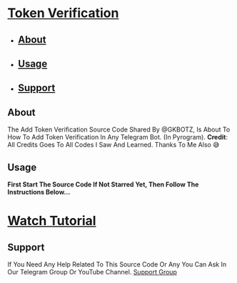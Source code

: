 # [Token Verification](https://github.com/GK-BOTZ/Resources/tree/main/Token%20Verification)

- ## [About](#about)
- ## [Usage](#usage)
- ## [Support](#support)

## About
The Add Token Verification Source Code Shared By @GKBOTZ, Is About To How To Add Token Verification In Any Telegram Bot. (In Pyrogram).
**Credit**: All Credits Goes To All Codes I Saw And Learned. Thanks To Me Also 😅

## Usage 
**First Start The Source Code If Not Starred Yet, Then Follow The Instructions Below...**
# [Watch Tutorial]()

## Support 
If You Need Any Help Related To This Source Code Or Any You Can Ask In Our Telegram Group Or YouTube Channel.
[Support Group](https://t.me/GK-Botz)

